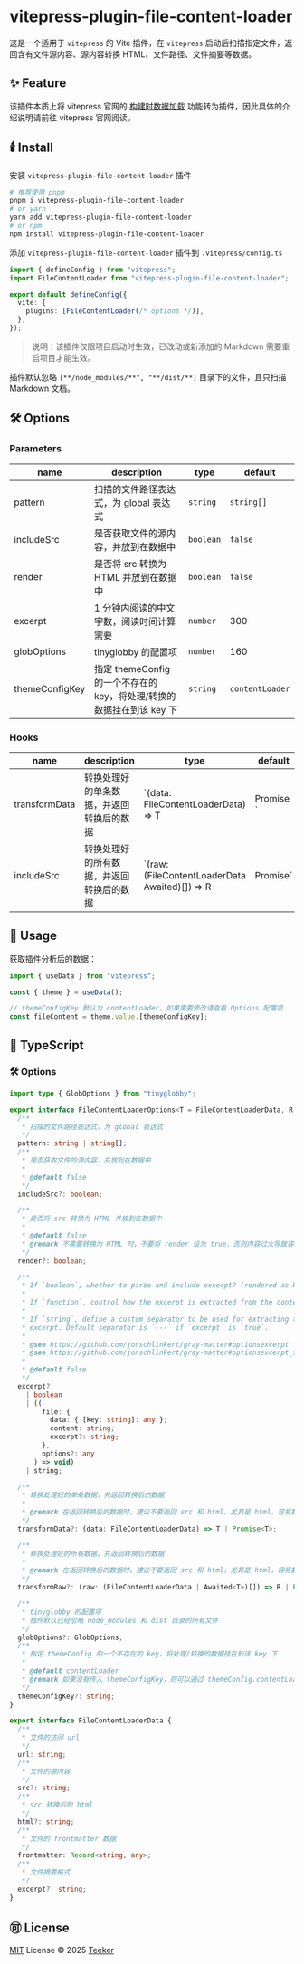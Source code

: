 ﻿# vitepress-plugin-file-content-loader

这是一个适用于 `vitepress` 的 Vite 插件，在 `vitepress` 启动后扫描指定文件，返回含有文件源内容、源内容转换 HTML、文件路径、文件摘要等数据。

## ✨ Feature

该插件本质上将 vitepress 官网的 [构建时数据加载](https://vitepress.dev/zh/guide/data-loading) 功能转为插件，因此具体的介绍说明请前往 vitepress 官网阅读。

## 🕯️ Install

安装 `vitepress-plugin-file-content-loader` 插件

```bash
# 推荐使用 pnpm
pnpm i vitepress-plugin-file-content-loader
# or yarn
yarn add vitepress-plugin-file-content-loader
# or npm
npm install vitepress-plugin-file-content-loader
```

添加 `vitepress-plugin-file-content-loader` 插件到 `.vitepress/config.ts`

```typescript
import { defineConfig } from "vitepress";
import FileContentLoader from "vitepress-plugin-file-content-loader";

export default defineConfig({
  vite: {
    plugins: [FileContentLoader(/* options */)],
  },
});
```

> 说明：该插件仅限项目启动时生效，已改动或新添加的 Markdown 需要重启项目才能生效。

插件默认忽略 `[**/node_modules/**", "**/dist/**]` 目录下的文件，且只扫描 Markdown 文档。

## 🛠️ Options

### Parameters

| name           | description                                                  | type      | default         |
| -------------- | ------------------------------------------------------------ | --------- | --------------- |
| pattern        | 扫描的文件路径表达式，为 global 表达式                       | `string`  | `string[]`      |
| includeSrc     | 是否获取文件的源内容，并放到在数据中                         | `boolean` | `false`         |
| render         | 是否将 src 转换为 HTML 并放到在数据中                        | `boolean` | `false`         |
| excerpt        | 1 分钟内阅读的中文字数，阅读时间计算需要                     | `number`  | 300             |
| globOptions    | tinyglobby 的配置项                                          | `number`  | 160             |
| themeConfigKey | 指定 themeConfig 的一个不存在的 key，将处理/转换的数据挂在到该 key 下 | `string`  | `contentLoader` |

### Hooks

| name          | description                              | type                                                         | default |
| ------------- | ---------------------------------------- | ------------------------------------------------------------ | ------- |
| transformData | 转换处理好的单条数据，并返回转换后的数据 | `(data: FileContentLoaderData) => T | Promise<T> `           |         |
| includeSrc    | 转换处理好的所有数据，并返回转换后的数据 | `(raw: (FileContentLoaderData Awaited<T>)[]) => R | Promise<R>` |         |

## 📖 Usage

获取插件分析后的数据：

```javascript
import { useData } from "vitepress";

const { theme } = useData();

// themeConfigKey 默认为 contentLoader，如果需要修改请查看 Options 配置项
const fileContent = theme.value.[themeConfigKey];
```

## 📘 TypeScript

### 🛠️ Options

```typescript
import type { GlobOptions } from "tinyglobby";

export interface FileContentLoaderOptions<T = FileContentLoaderData, R = FileContentLoaderData[]> {
  /**
   * 扫描的文件路径表达式，为 global 表达式
   */
  pattern: string | string[];
  /**
   * 是否获取文件的源内容，并放到在数据中
   *
   * @default false
   */
  includeSrc?: boolean;

  /**
   * 是否将 src 转换为 HTML 并放到在数据中
   *
   * @default false
   * @remark 不需要转换为 HTML 时，不要将 render 设为 true，否则内容过大导致容易内存溢出
   */
  render?: boolean;

  /**
   * If `boolean`, whether to parse and include excerpt? (rendered as HTML)
   *
   * If `function`, control how the excerpt is extracted from the content.
   *
   * If `string`, define a custom separator to be used for extracting the
   * excerpt. Default separator is `---` if `excerpt` is `true`.
   *
   * @see https://github.com/jonschlinkert/gray-matter#optionsexcerpt
   * @see https://github.com/jonschlinkert/gray-matter#optionsexcerpt_separator
   *
   * @default false
   */
  excerpt?:
    | boolean
    | ((
        file: {
          data: { [key: string]: any };
          content: string;
          excerpt?: string;
        },
        options?: any
      ) => void)
    | string;

  /**
   * 转换处理好的单条数据，并返回转换后的数据
   *
   * @remark 在返回转换后的数据时，建议不要返回 src 和 html，尤其是 html，容易数据过大导致容易内存溢出。src 和 html 分别是设置 includeSrc 和 render 为 true 时放入 data 中
   */
  transformData?: (data: FileContentLoaderData) => T | Promise<T>;

  /**
   * 转换处理好的所有数据，并返回转换后的数据
   *
   * @remark 在返回转换后的数据时，建议不要返回 src 和 html，尤其是 html，容易数据过大导致容易内存溢出。src 和 html 分别是设置 includeSrc 和 render 为 true 时放入 data 中
   */
  transformRaw?: (raw: (FileContentLoaderData | Awaited<T>)[]) => R | Promise<R>;

  /**
   * tinyglobby 的配置项
   * 插件默认已经忽略 node_modules 和 dist 目录的所有文件
   */
  globOptions?: GlobOptions;
  /**
   * 指定 themeConfig 的一个不存在的 key，将处理/转换的数据挂在到该 key 下
   *
   * @default contentLoader
   * @remark 如果没有传入 themeConfigKey，则可以通过 themeConfig.contentLoader 获取处理/转换的数据
   */
  themeConfigKey?: string;
}

export interface FileContentLoaderData {
  /**
   * 文件的访问 url
   */
  url: string;
  /**
   * 文件的源内容
   */
  src?: string;
  /**
   * src 转换后的 html
   */
  html?: string;
  /**
   * 文件的 frontmatter 数据
   */
  frontmatter: Record<string, any>;
  /**
   * 文件摘要格式
   */
  excerpt?: string;
}
```

## 🉑 License

[MIT](../../LICENSE) License © 2025 [Teeker](https://github.com/Kele-Bingtang)



